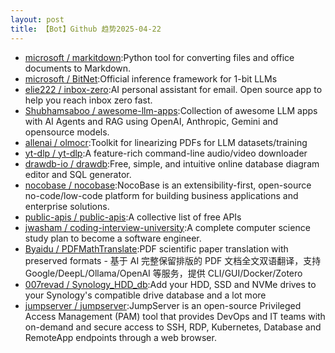 ```yaml
---
layout: post
title: 【Bot】Github 趋势2025-04-22
---
```


* [microsoft / markitdown](https://github.com/microsoft/markitdown):Python tool for converting files and office documents to Markdown.
* [microsoft / BitNet](https://github.com/microsoft/BitNet):Official inference framework for 1-bit LLMs
* [elie222 / inbox-zero](https://github.com/elie222/inbox-zero):AI personal assistant for email. Open source app to help you reach inbox zero fast.
* [Shubhamsaboo / awesome-llm-apps](https://github.com/Shubhamsaboo/awesome-llm-apps):Collection of awesome LLM apps with AI Agents and RAG using OpenAI, Anthropic, Gemini and opensource models.
* [allenai / olmocr](https://github.com/allenai/olmocr):Toolkit for linearizing PDFs for LLM datasets/training
* [yt-dlp / yt-dlp](https://github.com/yt-dlp/yt-dlp):A feature-rich command-line audio/video downloader
* [drawdb-io / drawdb](https://github.com/drawdb-io/drawdb):Free, simple, and intuitive online database diagram editor and SQL generator.
* [nocobase / nocobase](https://github.com/nocobase/nocobase):NocoBase is an extensibility-first, open-source no-code/low-code platform for building business applications and enterprise solutions.
* [public-apis / public-apis](https://github.com/public-apis/public-apis):A collective list of free APIs
* [jwasham / coding-interview-university](https://github.com/jwasham/coding-interview-university):A complete computer science study plan to become a software engineer.
* [Byaidu / PDFMathTranslate](https://github.com/Byaidu/PDFMathTranslate):PDF scientific paper translation with preserved formats - 基于 AI 完整保留排版的 PDF 文档全文双语翻译，支持 Google/DeepL/Ollama/OpenAI 等服务，提供 CLI/GUI/Docker/Zotero
* [007revad / Synology_HDD_db](https://github.com/007revad/Synology_HDD_db):Add your HDD, SSD and NVMe drives to your Synology's compatible drive database and a lot more
* [jumpserver / jumpserver](https://github.com/jumpserver/jumpserver):JumpServer is an open-source Privileged Access Management (PAM) tool that provides DevOps and IT teams with on-demand and secure access to SSH, RDP, Kubernetes, Database and RemoteApp endpoints through a web browser.

